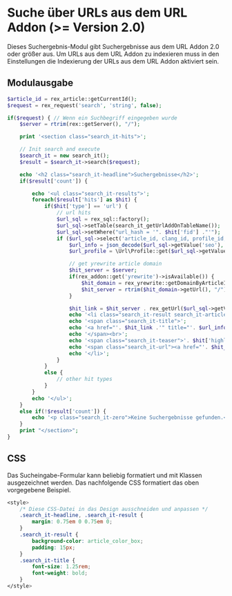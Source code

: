 # Suche über URLs aus dem URL Addon (>= Version 2.0)

Dieses Suchergebnis-Modul gibt Suchergebnisse aus dem URL Addon 2.0 oder größer aus. Um URLs aus dem URL Addon zu indexieren muss in den Einstellungen die Indexierung der URLs aus dem URL Addon aktiviert sein.

## Modulausgabe

```php
$article_id = rex_article::getCurrentId();
$request = rex_request('search', 'string', false);

if($request) { // Wenn ein Suchbegriff eingegeben wurde
	$server = rtrim(rex::getServer(), "/");

	print '<section class="search_it-hits">';

	// Init search and execute
    $search_it = new search_it();
    $result = $search_it->search($request);

	echo '<h2 class="search_it-headline">Suchergebnisse</h2>';
	if($result['count']) {

		echo '<ul class="search_it-results">';
        foreach($result['hits'] as $hit) {
            if($hit['type'] == 'url') {
				// url hits
				$url_sql = rex_sql::factory();
				$url_sql->setTable(search_it_getUrlAddOnTableName());
				$url_sql->setWhere("url_hash = '". $hit['fid'] ."'");
				if ($url_sql->select('article_id, clang_id, profile_id, data_id, seo')) {
					$url_info = json_decode($url_sql->getValue('seo'), true);
					$url_profile = \Url\Profile::get($url_sql->getValue('profile_id'));

					// get yrewrite article domain
					$hit_server = $server;
					if(rex_addon::get('yrewrite')->isAvailable()) {
						$hit_domain = rex_yrewrite::getDomainByArticleId($url_sql->getValue('article_id'), $url_sql->getValue('clang_id'));
						$hit_server = rtrim($hit_domain->getUrl(), "/");
					}

					$hit_link = $hit_server . rex_getUrl($url_sql->getValue('article_id'), $url_sql->getValue('clang_id'), [$url_profile->getNamespace() => $url_sql->getValue('data_id'), 'search_highlighter' => $request]);
					echo '<li class="search_it-result search_it-article">';
					echo '<span class="search_it-title">';
					echo '<a href="'. $hit_link .'" title="'. $url_info['title'] .'">'. $url_info['title'] .'</a>';
					echo '</span><br>';
					echo '<span class="search_it-teaser">'. $hit['highlightedtext'] .'</span><br>';
					echo '<span class="search_it-url"><a href="'. $hit_link .'" title="'. $url_info['title'] .'">'.$hit_server.rex_getUrl($url_sql->getValue('article_id'), $url_sql->getValue('clang_id'), [$url_profile->getNamespace() => $url_sql->getValue('data_id')]).'</a></span>';
					echo '</li>';
				}
            }
			else {
                // other hit types
            }
        }
        echo '</ul>';
    }
	else if(!$result['count']) {
		echo '<p class="search_it-zero">Keine Suchergebnisse gefunden.</p>';
	}
	print "</section>";
}
```

## CSS

Das Sucheingabe-Formular kann beliebig formatiert und mit Klassen ausgezeichnet werden. Das nachfolgende CSS formatiert das oben vorgegebene Beispiel.

```css
<style>
    /* Diese CSS-Datei in das Design ausschneiden und anpassen */
	.search_it-headline, .search_it-result {
		margin: 0.75em 0 0.75em 0;
	}
	.search_it-result {
		background-color: article_color_box;
		padding: 15px;
	}
	.search_it-title {
		font-size: 1.25rem;
		font-weight: bold;
	}
</style>
```
